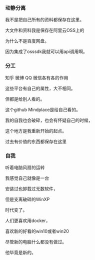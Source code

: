﻿### 动静分离
我不是把自己所有的资料都保存在这里。

大文件和资料我是保存在阿里云OSS上的

为什么不是百度网盘。

因为集成了osssdk我就可以用api调用啊。

### 分工
知乎 微博 QQ 微信各有各的作用

这些平台有自己的属性，大不相同。

但都是给别人看的。

这个github Mindplace是给自己看的。

我的自我也会破碎，也会有怀疑自己的时候，

这个地方是我重新开始的起点。

过去有价值的东西都保存在这里
### 自我
听着电脑风扇的运转

我感觉自己就像是一台

安装过也卸载过无数软件，

但是支离破碎的WinXP

时代变了。

人们更喜欢用docker，

喜欢新的好看的win10或者win20

尽管新的电脑什么都没有做过。

他毕竟是新的。